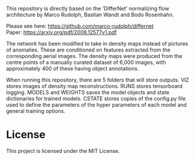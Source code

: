 This repository is directly based on the 'DifferNet' normalizing flow architecture by Marco Rudolph, Bastian Wandt and Bodo Rosenhahn.

Please see here:
https://github.com/marco-rudolph/differnet <br />
Paper: https://arxiv.org/pdf/2008.12577v1.pdf

The network has been modified to take in density maps instead of pictures of anomalies. These are conditioned on features extracted from the corresponding aerial images. The density maps were produced from the centre points of a manually curated dataset of 6,000 images, with approximately 400 of these having object annotations.

When running this repository, there are 5 folders that will store outputs. VIZ stores images of density map reconstructions. RUNS stores tensorboard logging. MODELS and WEIGHTS saves the model objects and state dictionaries for trained models. CSTATE stores copies of the config.py file used to define the parameters of the hyper parameters of each model and general training options. 

# License

This project is licensed under the MIT License.
